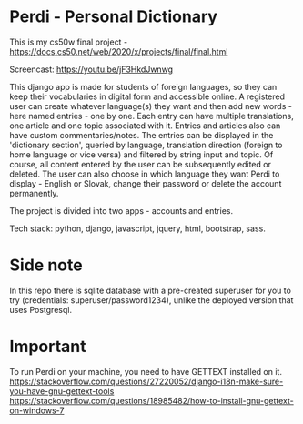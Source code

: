 # Perdi - Personal Dictionary

This is my cs50w final project - https://docs.cs50.net/web/2020/x/projects/final/final.html

Screencast: https://youtu.be/jF3HkdJwnwg

This django app is made for students of foreign languages, so they can keep their vocabularies in digital form and accessible online. A registered user can create whatever language(s) they want and then add new words - here named entries - one by one. Each entry can have multiple translations, one article and one topic associated with it. Entries and articles also can have custom commentaries/notes. The entries can be displayed in the 'dictionary section', queried by language, translation direction (foreign to home language or vice versa) and filtered by string input and topic. Of course, all content entered by the user can be subsequently edited or deleted.
The user can also choose in which language they want Perdi to display - English or Slovak, change their password or delete the account permanently.

The project is divided into two apps - accounts and entries.

Tech stack: python, django, javascript, jquery, html, bootstrap, sass. 

# Side note
In this repo there is sqlite database with a pre-created superuser for you to try (credentials: superuser/password1234), unlike the deployed version that uses Postgresql.

# Important
To run Perdi on your machine, you need to have GETTEXT installed on it.
https://stackoverflow.com/questions/27220052/django-i18n-make-sure-you-have-gnu-gettext-tools https://stackoverflow.com/questions/18985482/how-to-install-gnu-gettext-on-windows-7
